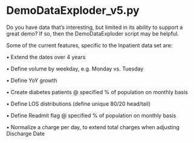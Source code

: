 # DemoDataExploder_v5.py

Do you have data that’s interesting, but limited in its ability to support a great demo? If so, then the DemoDataExploder script may be helpful.

Some of the current features, specific to the Inpatient data set are:

•	Extend the dates over 4 years

•	Define volume by weekday, e.g. Monday vs. Tuesday

•	Define YoY growth

•	Create diabetes patients @ specified % of population on monthly basis

•	Define LOS distributions (define unique 80/20 head/tail)

•	Define Readmit flag @ specified % of population on monthly basis

•	Normalize a charge per day, to extend total charges when adjusting Discharge Date



